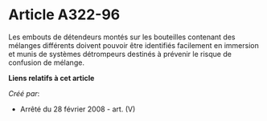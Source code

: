 # Article A322-96

Les embouts de détendeurs montés sur les bouteilles contenant des mélanges différents doivent pouvoir être identifiés
facilement en immersion et munis de systèmes détrompeurs destinés à prévenir le risque de confusion de mélange.

**Liens relatifs à cet article**

_Créé par_:

  - Arrêté du 28 février 2008 - art. (V)
